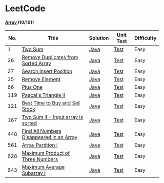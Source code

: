 # LeetCode


#### [Array](src/main/luyao/array) (10/101)


| No. | Title | Solution | Unit Test | Difficulty |
| --- | ----- | -------- | --------- | ---------- |
|1|[Two Sum](https://leetcode.com/problems/two-sum/description/) | [Java](src/main/java/luyao/array/TwoSum.java)|[Test](src/test/java/luyao/array/TwoSumTest.java)|Easy|
|26|[Remove Duplicates from Sorted Array](https://leetcode.com/problems/remove-duplicates-from-sorted-array/description/) | [Java](src/main/java/luyao/array/RemoveDuplicates.java)|[Test](src/test/java/luyao/array/RemoveDuplicatesTest.java)|Easy|
|27|[Search Insert Position](https://leetcode.com/problems/search-insert-position/description/) | [Java](src/main/java/luyao/array/SearchInsert.java)|[Test](src/test/java/luyao/array/SearchInsertTest.java)|Easy|
|35|[Remove Element](https://leetcode.com/problems/remove-duplicates-from-sorted-array/description/) | [Java](src/main/java/luyao/array/RemoveElement.java)|[Test](src/test/java/luyao/array/RemoveElementTest.java)|Easy|
|66|[Plus One](https://leetcode.com/problems/plus-one/description/) | [Java](src/main/java/luyao/array/PlusOne.java)|[Test](src/test/java/luyao/array/PlusOneTest.java)|Easy|
|119|[Pascal's Triangle II](https://leetcode.com/problems/pascals-triangle-ii/description/) | [Java](src/main/java/luyao/array/PascalTriangle_II.java)|[Test](src/test/java/luyao/array/PascalTriangle_II_Test.java)|Easy|
|121|[Best Time to Buy and Sell Stock](https://leetcode.com/problems/best-time-to-buy-and-sell-stock/description/) | [Java](src/main/java/luyao/array/MaxProfit.java)|[Test](src/test/java/luyao/array/MaxProfitTest.java)|Easy|
|167|[Two Sum II - Input array is sorted](https://leetcode.com/problems/two-sum-ii-input-array-is-sorted/description/) | [Java](src/main/java/luyao/array/TwoSum_II.java)|[Test](src/test/java/luyao/array/TwoSum_II_Test.java)|Easy|
|448|[Find All Numbers Disappeared in an Array](https://leetcode.com/problems/find-all-numbers-disappeared-in-an-array/description/) | [Java](src/main/java/luyao/array/FindDisappearedNumbers.java)|[Test](src/test/java/luyao/array/FindDisappearedNumbersTest.java)|Easy|
|561|[Array Partition I](https://leetcode.com/problems/array-partition-i/description/) | [Java](src/main/java/luyao/array/ArrayPartition_I.java)|[Test](src/test/java/luyao/array/ArrayPartition_I_Test.java)|Easy|
|628|[Maximum Product of Three Numbers](https://leetcode.com/problems/maximum-product-of-three-numbers/description/) | [Java](src/main/java/luyao/array/Maximum_Product_Of_Three_Numbers.java)|[Test](src/test/java/luyao/array/Maximum_Product_Of_Three_NumbersTest.java)|Easy|
|643|[Maximum Average Subarray I](https://leetcode.com/problems/maximum-average-subarray-i/description/) | [Java](src/main/java/luyao/array/Maximum_Average_Subarray_I.java)|[Test](src/test/java/luyao/array/Maximum_Average_Subarray_ITest.java)|Easy|